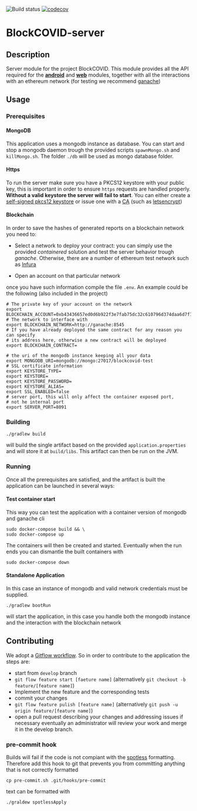 ![Build status](https://github.com/SwevenSoftware/BlockCOVID-server/actions/workflows/build-server.yml/badge.svg)
[![codecov](https://codecov.io/gh/SwevenSoftware/BlockCOVID-server/branch/develop/graph/badge.svg)](https://codecov.io/gh/SwevenSoftware/BlockCOVID-server)
# BlockCOVID-server
## Description
Server module for the project BlockCOVID.
This module provides all the API required for the [**android**](https://github.com/SwevenSoftware/BlockCOVID-android)
and [**web**](https://github.com/SwevenSoftware/BlockCOVID-web) modules, 
together with all the interactions with an ethereum network
(for testing we recommend [ganache](https://github.com/trufflesuite/ganache-cli))


## Usage
### Prerequisites
#### MongoDB
This application uses a mongodb instance as database. You can start and stop a mongodb daemon
trough the provided scripts `spawnMongo.sh` and `killMongo.sh`. The folder `./db` will be used as
mongo database folder.

#### Https
To run the server make sure you have a PKCS12 keystore with your public key, this is important in order to ensure `https`
requests are handled properly. **Without a valid keystore the server will fail to start**. You can either create a 
[self-signed pkcs12 keystore](https://en.wikipedia.org/wiki/Self-signed_certificate) or issue one with a 
[CA](https://it.wikipedia.org/wiki/Certificate_authority) (such as [letsencrypt](https://letsencrypt.org/))

#### Blockchain
In order to save the hashes of generated reports on a blockchain network you need to:
* Select a network to deploy your contract: you can simply use the provided *containered* solution and test the server
  behavior trough *ganache*. Otherwise, there are a number of ethereum test network such as [Infura](https://infura.io/)

* Open an account on that particular network

once you have such information compile the file `.env`.
An example could be the following (also included in the project)
```shell
# The private key of your account on the network
export BLOCKCHAIN_ACCOUNT=0xb43436657ed0d6b922f3e7fab75dc32c610796d374daa6d7f1878669ff79d0e5
# The network to interface with
export BLOCKCHAIN_NETWORK=http://ganache:8545
# If you have already deployed the same contract for any reason you can specify 
# its address here, otherwise a new contract will be deployed 
export BLOCKCHAIN_CONTRACT=

# the uri of the mongodb instance keeping all your data
export MONGODB_URI=mongodb://mongo:27017/blockcovid-test
# SSL certificate information
export KEYSTORE_TYPE=
export KEYSTORE=
export KEYSTORE_PASSWORD=
export KEYSTORE_ALIAS=
export SSL_ENABLED=false
# server port, this will only affect the container exposed port,
# not he internal port
export SERVER_PORT=8091
```

### Building
```shell
./gradlew build
```
will build the single artifact based on the provided `application.properties` and will store it at `build/libs`.
This artifact can then be run on the JVM. 

### Running
Once all the prerequisites are satisfied, and the artifact is built the application can be launched in several ways:

#### Test container start
This way you can test the application with a container version of mongodb and ganache cli
```shell
sudo docker-compose build && \
sudo docker-compose up
```
The containers will then be created and started. Eventually when the run ends you can dismantle the built containers 
with
```shell
sudo docker-compose down
```
#### Standalone Application
In this case an instance of mongodb and valid network credentials must be supplied.
```shell
./gradlew bootRun
```
will start the application, in this case you handle both the mongodb instance and the interaction with the 
blockchain network


## Contributing
We adopt a [Gitflow workflow](https://www.atlassian.com/git/tutorials/comparing-workflows/gitflow-workflow).
So in order to contribute to the application the steps are:
- start from `develop` branch
- `git flow feature start [faeture name]` (alternatively `git checkout -b feature/[feature name]`)
- Implement the new feature and the corresponding tests
- commit your changes
- `git flow feature pulish [feature name]` (alternatively `git push -u origin feature/[feature name]`)
- open a pull request describing your changes and addressing issues if necessary
eventually an administrator will review your work and merge it in the develop branch.
### pre-commit hook
Builds will fail if the code is not compiant with the [spotless](https://github.com/diffplug/spotless) formatting.
Therefore add this hook to git that prevents you from committing anything that is not correctly formatted
```shell
cp pre-commit.sh .git/hooks/pre-commit
```
text can be formatted with
```shell
./graldew spotlessApply
```
